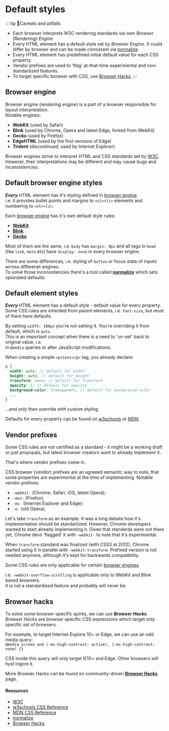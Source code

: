 # Default styles

::: tip 🤔Caveats and pitfalls
- Each browser interprets W3C rendering standards via own _Browser (Rendering) Engine_
- Every HTML element has a default style set by _Browser Engine_. It could differ by browser and can be made consistant via [normalize](https://necolas.github.io/normalize.css/).
- Every HTML element has predefined initial default value for each CSS property. 
- Vendor prefixes are used to 'flag' at-that-time experimental and non-standartized features.
- To target specific browser with CSS, use [Browser Hacks](http://browserhacks.com/).
:::

## Browser engine

Browser engine (_rendering engine_) is a part of a browser responsible for layout interpretation.\
Notable engines:
- **WebKit** (used by Safari)
- **Blink** (used by Chrome, Opera and latest Edge, forked from WebKit)
- **Gecko** (used by Firefox)
- **EdgeHTML** (used by the first versions of Edge)
- **Trident** (discontinued, used by Internet Explorer)

Browser engines strive to interpret HTML and CSS standards set by [W3C](https://www.w3.org/).\
However, their interpretations may be different and may cause bugs and inconsistencies. 

## Default browser engine styles

_**Every**_ HTML element has it's styling defined in [browser engine](#browser-engine).\
i.e. it provides bullet points and margins to `<ul><li>` elements and numbering to `<ol><li>`.

Each [browser engine](#browser-engine) has it's own default style rules:
- **[WebKit](http://trac.webkit.org/browser/trunk/Source/WebCore/css/html.css)**
- **[Blink](https://chromium.googlesource.com/chromium/blink/+/72fef91ac1ef679207f51def8133b336a6f6588f/Source/core/css/html.css)**
- **[Gecko](https://hg.mozilla.org/mozilla-central/file/tip/layout/style/res/html.css)**

Most of them are the same, i.e. `body` has `margin: 8px` and all tags in `head` (like `link`, `meta` etc) have `display: none` in every browser engine.

There are some differences, i.e. styling of `button` or focus state of inputs across differenet engines.\
To solve those inconsistencies there's a tool called **[normalize](https://necolas.github.io/normalize.css/)** which sets opionated defaults.

## Default element styles

_**Every**_ HTML element has a default style - default value for every property.\
Some CSS rules are inherited from parent elements, i.e. `font-size`, but most of them have defaults.

By setting `width: 100px` you're not setting it. You're overriding it from default, which is `auto`.\
This is an important concept when there is a need to 'un-set' back to original value, i.e.\
in `@media` queries or after JavaScript modifications.

When creating a simple `<p>text</p>` tag, you already declare:
``` scss
p {
  width: auto; // default for width
  height: auto; // default for height
  transform: none; // default for transform
  opacity: 1; // default for opacity
  background-color: transparent; // default for background-color
  ...
}
```
...and only then override with custom styling.

Defaults for every property can be found on [w3schools](https://www.w3schools.com/cssref/default.asp) or [MDN](https://developer.mozilla.org/en-US/docs/Web/CSS/Reference).

## Vendor prefixes

Some CSS rules are not certified as a standard - it might be a working draft or just propopals, but latest browser creators want to already implement it.

That's where vendor prefixes come in.

CSS browser (vendor) prefixes are an agreeed semantic way to note, that some properties are experimental at the time of implementing. Notable vendor prefixes:
- `-webkit-` (Chrome, Safari, iOS, latest Opera);
- `-moz-` (Firefox);
- `-ms-` (Internet Explorer and Edge);
- `-o-` (old Opera);

Let's take `transform` as an example. It was a long debate how it's implementation should be standartized.
However, Chrome developers wanted to start already implementing it.
Given that standards were not there yet, Chrome devs 'flagged' it with `-webkit-` to note that it's experimental.

When `transform` standard was finalized (with CSS3 at 2012), Chrome started using it in parallel with `-webkit-transform`.
Prefixed version is not needed anymore, although it's kept for backwards compatibility. 

Some CSS rules are only applicable for certain [browser engines](#browser-engine).

i.e. `-webkit-overflow-scrolling` is applicable only to WebKit and Blink based browsers.\
It is not a standardized feature and probably will never be.

## Browser hacks

To solve some browser-specific quirks, we can use _**Browser Hacks**_.\
_Browser Hacks_ are browser specific CSS expressions which target only specific set of browsers.

For example, to target Internet Explore 10+ or Edge, we can use an odd media query:\
`@media screen and (-ms-high-contrast: active), (-ms-high-contrast: none) {}`

CSS inside this query will only target IE10+ and Edge. Other browsers will hyst ingore it.

More Browser Hacks can be found on community-driven **[Browser Hacks](http://browserhacks.com/)** page.

#### Resources
- [W3C](https://www.w3.org/)
- [w3schools CSS Reference](https://www.w3schools.com/cssref/default.asp)
- [MDN CSS Reference](https://developer.mozilla.org/en-US/docs/Web/CSS/Reference)
- [normalize](https://necolas.github.io/normalize.css/)
- [Browser Hacks](http://browserhacks.com/)
